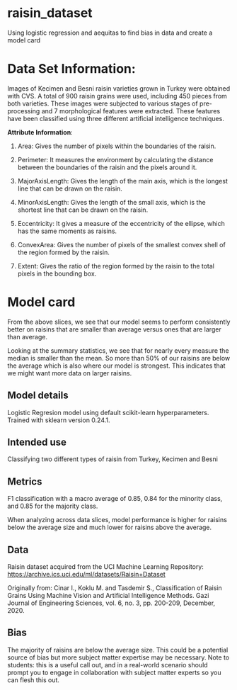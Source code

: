# raisin_dataset
Using logistic regression and aequitas to find bias in data and create a model card

# Data Set Information:

Images of Kecimen and Besni raisin varieties grown in Turkey were obtained with CVS. A total of 900 raisin grains were used, including 450 pieces from both varieties. These images were subjected to various stages of pre-processing and 7 morphological features were extracted. These features have been classified using three different artificial intelligence techniques.


**Attribute Information**:

1. Area: Gives the number of pixels within the boundaries of the raisin.

2. Perimeter: It measures the environment by calculating the distance between the boundaries of the raisin and the pixels around it.

3. MajorAxisLength: Gives the length of the main axis, which is the longest line that can be drawn on the raisin.

4. MinorAxisLength: Gives the length of the small axis, which is the shortest line that can be drawn on the raisin.

5. Eccentricity: It gives a measure of the eccentricity of the ellipse, which has the same moments as raisins.

6. ConvexArea: Gives the number of pixels of the smallest convex shell of the region formed by the raisin.

7. Extent: Gives the ratio of the region formed by the raisin to the total pixels in the bounding box.


# Model card

From the above slices, we see that our model seems to perform consistently better on raisins that are smaller than average versus ones that are larger than average.

Looking at the summary statistics, we see that for nearly every measure the median is smaller than the mean. So more than 50% of our raisins are below the average which is also where our model is strongest. This indicates that we might want more data on larger raisins.

## Model details

Logistic Regresion model using default scikit-learn hyperparameters. Trained with sklearn version 0.24.1.


## Intended use

Classifying two different types of raisin from Turkey, Kecimen and Besni

## Metrics

F1 classification with a macro average of 0.85, 0.84 for the minority class, and 0.85 for the majority class.


When analyzing across data slices, model performance is higher for raisins below the average size and much lower for raisins above the average.


## Data

Raisin dataset acquired from the UCI Machine Learning Repository: https://archive.ics.uci.edu/ml/datasets/Raisin+Dataset


Originally from: Cinar I., Koklu M. and Tasdemir S., Classification of Raisin Grains Using Machine Vision and Artificial Intelligence Methods. Gazi Journal of Engineering Sciences, vol. 6, no. 3, pp. 200-209, December, 2020.


## Bias

The majority of raisins are below the average size. This could be a potential source of bias but more subject matter expertise may be necessary. Note to students: this is a useful call out, and in a real-world scenario should prompt you to engage in collaboration with subject matter experts so you can flesh this out.

